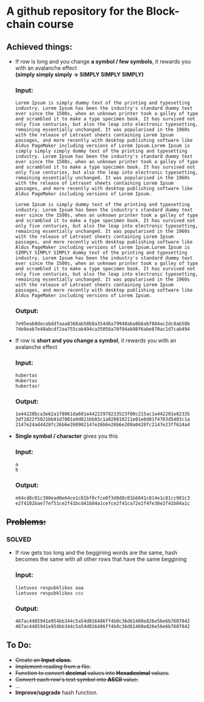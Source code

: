 # A github repository for the Block-chain course

## Achieved things:

- If row is long and you change **a symbol / few symbols**, it rewards you with an avalanche effect <br> **(simply simply simply -> SIMPLY SIMPLY SIMPLY)**<br>

    ### Input:
    
    ```console
  Lorem Ipsum is simply dummy text of the printing and typesetting industry. Lorem Ipsum has been the industry's standard dummy text ever since the 1500s, when an unknown printer took a galley of type and scrambled it to make a type specimen book. It has survived not only five centuries, but also the leap into electronic typesetting, remaining essentially unchanged. It was popularised in the 1960s with the release of Letraset sheets containing Lorem Ipsum passages, and more recently with desktop publishing software like Aldus PageMaker including versions of Lorem Ipsum.Lorem Ipsum is simply simply simply dummy text of the printing and typesetting industry. Lorem Ipsum has been the industry's standard dummy text ever since the 1500s, when an unknown printer took a galley of type and scrambled it to make a type specimen book. It has survived not only five centuries, but also the leap into electronic typesetting, remaining essentially unchanged. It was popularised in the 1960s with the release of Letraset sheets containing Lorem Ipsum passages, and more recently with desktop publishing software like Aldus PageMaker including versions of Lorem Ipsum.

  Lorem Ipsum is simply dummy text of the printing and typesetting industry. Lorem Ipsum has been the industry's standard dummy text ever since the 1500s, when an unknown printer took a galley of type and scrambled it to make a type specimen book. It has survived not only five centuries, but also the leap into electronic typesetting, remaining essentially unchanged. It was popularised in the 1960s with the release of Letraset sheets containing Lorem Ipsum passages, and more recently with desktop publishing software like Aldus PageMaker including versions of Lorem Ipsum.Lorem Ipsum is SIMPLY SIMPLY SIMPLY dummy text of the printing and typesetting industry. Lorem Ipsum has been the industry's standard dummy text ever since the 1500s, when an unknown printer took a galley of type and scrambled it to make a type specimen book. It has survived not only five centuries, but also the leap into electronic typesetting, remaining essentially unchanged. It was popularised in the 1960s with the release of Letraset sheets containing Lorem Ipsum passages, and more recently with desktop publishing software like Aldus PageMaker including versions of Lorem Ipsum.
    ```
    
    ### Output:
    
    ```console
    7e95eab8decabddfaaa8368ab58b8a354d6a79940aba8b6abf884ac2dc8ab58b
    7de8eab7e48abcdf2aa755cab494ca35056a78f04ab98f6abe870ac1d7cab494
    ```

- If row is **short and you change a symbol**, it rewards you with an avalanche effect<br>

     ### Input:

     ```console
     hubertas
     Hubertas
     hubertas!
     ```

     ### Output:
     
     ```console
     1e44220bca3e62a1f8061da601e44222970233523f00c215ac1e442201e82335
     3df1022f5021bb01d7001e0d021bb03c1a020810211e01e0d01f4703d5403c1a
     2147e24ad4428fc26b6e260902147e26b6e26b6e209a0428fc2147e23ff624ad
     ```

- **Single symbol / character** gives you this

    ### Input:

    ```console
    a
    b
    ```
    
    ### Output:

    ```console
    e64cd8c01c390ead0e64ce1c81bf0cfce0f3d8d8c01b6041c814e1c81cc981c3
    e2f4102bae77ef51ce2f41bcd41b84a1cefce2f41ca72e2f4fe30e2f41b84a1c
    ```

## ~~Problems:~~

### SOLVED

- If row gets too long and the beggining words are the same, hash becomes the same with all other rows that have the same beggining<br>

    ### Input:
    
    ```console
    lietuvos respubklikos aaa
    lietuvos respubklikos ccc
    ```
    ### Output:
    ```
    467ac4485941e954bb344c5a54d016486ff4b0c36d61460e826e56e6b7607042
    467ac4485941e954bb344c5a54d016486ff4b0c36d61460e826e56e6b7607042
    ```
    
## To Do:

- ~~Create an **Input class.**~~
- ~~Implement reading from a file.~~
- ~~Function to convert **decimal** values into **Hexadecimal** values.~~
- ~~Convert each row's text symbol into **ASCII** value.~~
- ...
- **Improve/upgrade** hash function.
